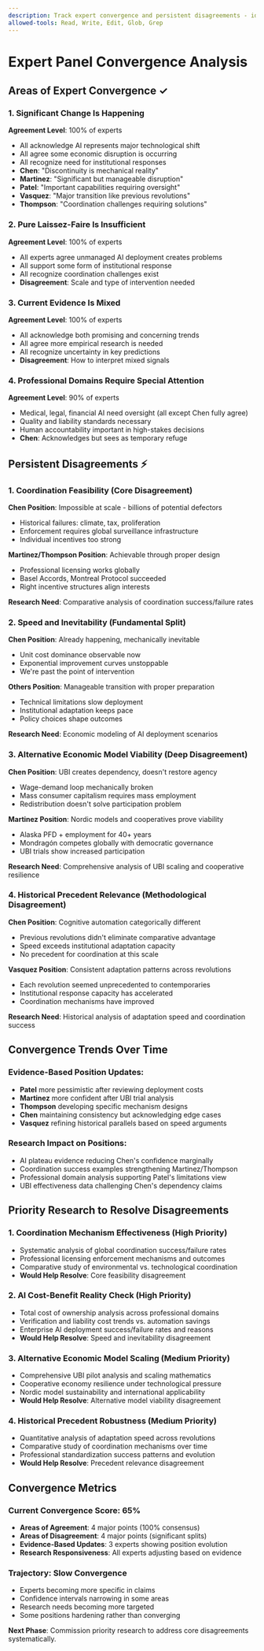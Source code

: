 ```yaml
---
description: Track expert convergence and persistent disagreements - identify areas of agreement and research priorities
allowed-tools: Read, Write, Edit, Glob, Grep
---
```


# Expert Panel Convergence Analysis

## Areas of Expert Convergence ✓

### 1. Significant Change Is Happening
**Agreement Level**: 100% of experts
- All acknowledge AI represents major technological shift
- All agree some economic disruption is occurring
- All recognize need for institutional responses
- **Chen**: "Discontinuity is mechanical reality"
- **Martinez**: "Significant but manageable disruption" 
- **Patel**: "Important capabilities requiring oversight"
- **Vasquez**: "Major transition like previous revolutions"
- **Thompson**: "Coordination challenges requiring solutions"

### 2. Pure Laissez-Faire Is Insufficient  
**Agreement Level**: 100% of experts
- All experts agree unmanaged AI deployment creates problems
- All support some form of institutional response
- All recognize coordination challenges exist
- **Disagreement**: Scale and type of intervention needed

### 3. Current Evidence Is Mixed
**Agreement Level**: 100% of experts  
- All acknowledge both promising and concerning trends
- All agree more empirical research is needed
- All recognize uncertainty in key predictions
- **Disagreement**: How to interpret mixed signals

### 4. Professional Domains Require Special Attention
**Agreement Level**: 90% of experts
- Medical, legal, financial AI need oversight (all except Chen fully agree)
- Quality and liability standards necessary
- Human accountability important in high-stakes decisions
- **Chen**: Acknowledges but sees as temporary refuge

## Persistent Disagreements ⚡

### 1. Coordination Feasibility (Core Disagreement)
**Chen Position**: Impossible at scale - billions of potential defectors
- Historical failures: climate, tax, proliferation
- Enforcement requires global surveillance infrastructure
- Individual incentives too strong

**Martinez/Thompson Position**: Achievable through proper design
- Professional licensing works globally
- Basel Accords, Montreal Protocol succeeded  
- Right incentive structures align interests

**Research Need**: Comparative analysis of coordination success/failure rates

### 2. Speed and Inevitability (Fundamental Split)
**Chen Position**: Already happening, mechanically inevitable
- Unit cost dominance observable now
- Exponential improvement curves unstoppable
- We're past the point of intervention

**Others Position**: Manageable transition with proper preparation
- Technical limitations slow deployment
- Institutional adaptation keeps pace
- Policy choices shape outcomes

**Research Need**: Economic modeling of AI deployment scenarios

### 3. Alternative Economic Model Viability (Deep Disagreement)
**Chen Position**: UBI creates dependency, doesn't restore agency
- Wage-demand loop mechanically broken
- Mass consumer capitalism requires mass employment
- Redistribution doesn't solve participation problem

**Martinez Position**: Nordic models and cooperatives prove viability
- Alaska PFD + employment for 40+ years
- Mondragón competes globally with democratic governance
- UBI trials show increased participation

**Research Need**: Comprehensive analysis of UBI scaling and cooperative resilience

### 4. Historical Precedent Relevance (Methodological Disagreement)
**Chen Position**: Cognitive automation categorically different
- Previous revolutions didn't eliminate comparative advantage
- Speed exceeds institutional adaptation capacity
- No precedent for coordination at this scale

**Vasquez Position**: Consistent adaptation patterns across revolutions  
- Each revolution seemed unprecedented to contemporaries
- Institutional response capacity has accelerated
- Coordination mechanisms have improved

**Research Need**: Historical analysis of adaptation speed and coordination success

## Convergence Trends Over Time

### Evidence-Based Position Updates:
- **Patel** more pessimistic after reviewing deployment costs
- **Martinez** more confident after UBI trial analysis
- **Thompson** developing specific mechanism designs
- **Chen** maintaining consistency but acknowledging edge cases
- **Vasquez** refining historical parallels based on speed arguments

### Research Impact on Positions:
- AI plateau evidence reducing Chen's confidence marginally
- Coordination success examples strengthening Martinez/Thompson
- Professional domain analysis supporting Patel's limitations view
- UBI effectiveness data challenging Chen's dependency claims

## Priority Research to Resolve Disagreements

### 1. Coordination Mechanism Effectiveness (High Priority)
- Systematic analysis of global coordination success/failure rates
- Professional licensing enforcement mechanisms and outcomes
- Comparative study of environmental vs. technological coordination
- **Would Help Resolve**: Core feasibility disagreement

### 2. AI Cost-Benefit Reality Check (High Priority)  
- Total cost of ownership analysis across professional domains
- Verification and liability cost trends vs. automation savings
- Enterprise AI deployment success/failure rates and reasons
- **Would Help Resolve**: Speed and inevitability disagreement

### 3. Alternative Economic Model Scaling (Medium Priority)
- Comprehensive UBI pilot analysis and scaling mathematics
- Cooperative economy resilience under technological pressure
- Nordic model sustainability and international applicability
- **Would Help Resolve**: Alternative model viability disagreement

### 4. Historical Precedent Robustness (Medium Priority)
- Quantitative analysis of adaptation speed across revolutions
- Comparative study of coordination mechanisms over time
- Professional standardization success patterns and evolution
- **Would Help Resolve**: Precedent relevance disagreement

## Convergence Metrics

### Current Convergence Score: 65%
- **Areas of Agreement**: 4 major points (100% consensus)
- **Areas of Disagreement**: 4 major points (significant splits)
- **Evidence-Based Updates**: 3 experts showing position evolution
- **Research Responsiveness**: All experts adjusting based on evidence

### Trajectory: Slow Convergence
- Experts becoming more specific in claims
- Confidence intervals narrowing in some areas
- Research needs becoming more targeted
- Some positions hardening rather than converging

**Next Phase**: Commission priority research to address core disagreements systematically.